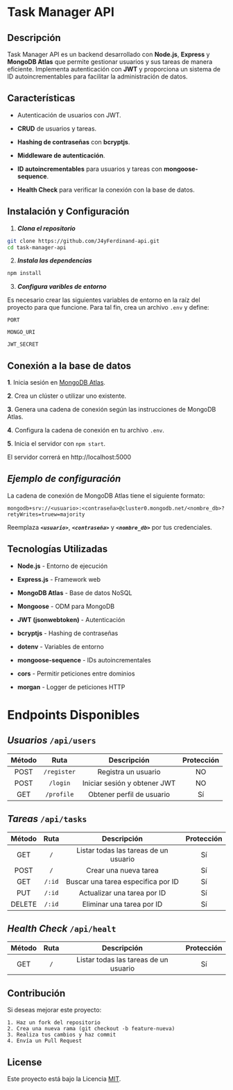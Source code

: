 
# **Task Manager API**

## Descripción

Task Manager API es un backend desarrollado con **Node.js**, **Express** y **MongoDB Atlas** que permite gestionar usuarios y sus tareas de manera eficiente. Implementa autenticación con **JWT** y proporciona un sistema de ID autoincrementables para facilitar la administración de datos.



## Características

- Autenticación de usuarios con JWT.

- **CRUD** de usuarios y tareas.

- **Hashing de contraseñas** con **bcryptjs**.

- **Middleware de autenticación**.

- **ID autoincrementables** para usuarios y tareas con **mongoose-sequence**.

- **Health Check** para verificar la conexión con la base de datos.

## Instalación y Configuración

1. ***Clona el repositorio***

```bash
git clone https://github.com/J4yFerdinand-api.git
cd task-manager-api
```

2. ***Instala las dependencias***

```bash
npm install
```


    
3. ***Configura varibles de entorno***

Es necesario crear las siguientes variables de entorno en la raíz del proyecto para que funcione. Para tal fin, crea un archivo `.env` y define:

`PORT`

`MONGO_URI`

`JWT_SECRET`




## Conexión a la base de datos

**1**. Inicia sesión en [MongoDB Atlas](https://www.mongodb.com/cloud/atlas).

**2**. Crea un clúster o utilizar uno existente.

**3**. Genera una cadena de conexión según las instrucciones de MongoDB Atlas.

**4**. Configura la cadena de conexión en tu archivo `.env`.

**5**. Inicia el servidor con `npm start`.

El servidor correrá en http://localhost:5000

## ***Ejemplo de configuración***

La cadena de conexión de MongoDB Atlas tiene el siguiente formato:

```
mongodb+srv://<usuario>:<contraseña>@cluster0.mongodb.net/<nombre_db>?retyWrites=truew=majority
```
Reemplaza ***`<usuario>`***, ***`<contraseña>`*** y ***`<nombre_db>`*** por tus credenciales.


## Tecnologías Utilizadas

- **Node.js** - Entorno de ejecución

- **Express.js** - Framework web

- **MongoDB Atlas** - Base de datos NoSQL

- **Mongoose** - ODM para MongoDB

- **JWT (jsonwebtoken)** - Autenticación

- **bcryptjs** - Hashing de contraseñas

- **dotenv** - Variables de entorno

- **mongoose-sequence** - IDs autoincrementales

- **cors** - Permitir peticiones entre dominios

- **morgan** - Logger de peticiones HTTP



# **Endpoints Disponibles**

##  ***Usuarios*** `/api/users`

|Método|Ruta       |Descripción         |Protección|
|:------:|:-----------:|:--------------------:|:----------:|
|POST  |`/register`|Registra un usuario |   NO     |
|POST  |`/login`   |Iniciar sesión y obtener JWT| NO|
|GET   |`/profile` |Obtener perfil de usuario| Sí|

##  ***Tareas*** `/api/tasks`

|Método|Ruta       |Descripción         |Protección|
|:------:|:-----------:|:--------------------:|:----------:|
|GET  |`/`|Listar todas las tareas de un usuario |   Sí     |
|POST  |`/`   |Crear una nueva tarea| Sí|
|GET  |`/:id`|Buscar una tarea especifica por ID |   Sí     |
|PUT  |`/:id` |Actualizar una tarea por ID| Sí|
|DELETE  |`/:id` |Eliminar una tarea por ID| Sí|

##  ***Health Check*** `/api/healt`
|Método|Ruta       |Descripción         |Protección|
|:------:|:-----------:|:--------------------:|:----------:|
|GET  |`/`|Listar todas las tareas de un usuario |   Sí     |

## Contribución

Si deseas mejorar este proyecto:

    1. Haz un fork del repositorio
    2. Crea una nueva rama (git checkout -b feature-nueva)
    3. Realiza tus cambios y haz commit
    4. Envía un Pull Request


## License

Este proyecto está bajo la Licencia [MIT](https://choosealicense.com/licenses/mit/).



